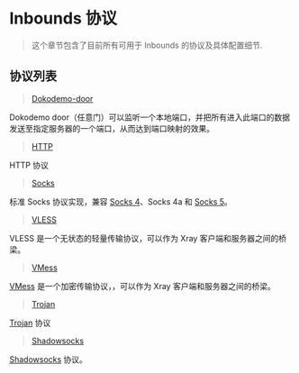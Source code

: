# Inbounds 协议

> 这个章节包含了目前所有可用于 Inbounds 的协议及具体配置细节.

## 协议列表

> [Dokodemo-door](./dokodemo.md)

Dokodemo door（任意门）可以监听一个本地端口，并把所有进入此端口的数据发送至指定服务器的一个端口，从而达到端口映射的效果。

> [HTTP](./http.md)

HTTP 协议

> [Socks](./socks.md)

标准 Socks 协议实现，兼容 [Socks 4](http://ftp.icm.edu.pl/packages/socks/socks4/SOCKS4.protocol)、Socks 4a 和 [Socks 5](http://ftp.icm.edu.pl/packages/socks/socks4/SOCKS4.protocol)。

> [VLESS](./vless.md)

VLESS 是一个无状态的轻量传输协议，可以作为 Xray 客户端和服务器之间的桥梁。

> [VMess](./vmess.md)

[VMess](../development/protocols/vmess.md) 是一个加密传输协议，，可以作为 Xray 客户端和服务器之间的桥梁。

> [Trojan](./trojan.md)

[Trojan](https://trojan-gfw.github.io/trojan/protocol) 协议

> [Shadowsocks](./shadowsocks.md)

[Shadowsocks](https://zh.wikipedia.org/wiki/Shadowsocks) 协议。
